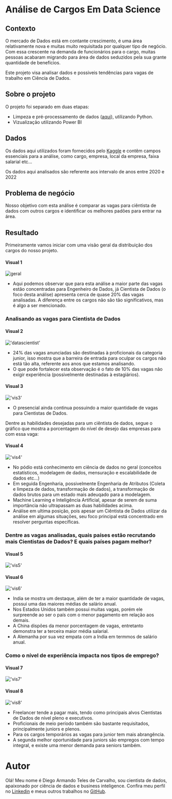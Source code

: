 # Análise de Cargos Em Data Science

## Contexto
O mercado de Dados está em contante crescimento, é uma área relativamente nova e muitas muito requisitada por qualquer tipo de negócio. Com essa crescente na demanda de funcionários para o cargo, muitas pessoas acabaram migrando para área de dados seduzidos pela sua grante quantidade de benefícios.

Este projeto visa analisar dados e possiveis tendências para vagas de trabalho em Ciência de Dados.

## Sobre o projeto
O projeto foi separado em duas etapas: 
- Limpeza e pré-processamento de dados ([aqui](code/EDA.ipynb)), utilizando Python.
- Vizualização utilizando Power BI


## Dados
 Os dados aqui utilizados foram fornecidos pelo [Kaggle](https://www.kaggle.com/datasets/brsahan/data-science-job) e contêm campos essenciais para a análise, como cargo, empresa, local da empresa, faixa salarial etc...

 Os dados aqui analisados são referente aos intervalo de anos entre 2020 e 2022

## Problema de negócio
Nosso objetivo com esta análise é comparar as vagas para ciêntista de dados com outros cargos e identificar os melhores padões para entrar na área.

## Resultado
Primeiramente vamos iniciar com uma visão geral da distribuição dos cargos do nosso projeto.
#### Visual 1
![geral](docs/demanda_cargo.png)

- Aqui podemos observar que para esta análise a maior parte das vagas estão concentradas para Engenheiro de Dados, já Cientista de Dados (o foco desta análise) apresenta cerca de quase 20% das vagas analisadas. A diferença entre os cargos não são tão significativos, mas é algo a ser mencionado.

### Analisando as vagas para Cientista de Dados
#### Visual 2
!['datascientist'](docs/demanda_exp.png)

- 24% das vagas anunciadas são destinadas à proficionais da categoria junior, isso mostra que a barreira de entrada para oculpar os cargos não está tão alta, referente aos anos que estamos analisando. 
- O que pode fortalecer esta observação é o fato de 10% das vagas não exigir experiência (possivelmente destinadas à estagiários).

#### Visual 3
!['vis3'](docs/modalidade_vaga.png)

- O presencial ainda continua possuindo a maior quantidade de vagas para Cientistas de Dados.

Dentre as habilidades desejadas para um ciêntista de dados, segue o gráfico que mostra a porcentagem do nível de desejo das empresas para com essa vaga:
#### Visual 4
!['vis4'](docs/hab_desejadas_ds.png)

- No pódio está conhecimento em ciência de dados no geral (conceitos estatísticos, modelagem de dados, mensuração e escalabilidade de dados etc...)
- Em seguida Engenharia, possivelmente Engenharia de Atributos (Coleta e limpeza de dados, transformação de dados), a transformação de dados brutos para um estado mais adeuqado para a modelagem.
- Machine Learning e Inteligência Artificial, apesar de serem de suma importância não ultrapassam as duas habilidades acima.
- Análise em ultima posição, pois apesar um Ciêntista de Dados utilizar da análise em algumas situações, seu foco principal está concentrado em resolver perguntas específicas.
  
### Dentre as vagas analisadas, quais países estão recrutando mais Cientistas de Dados? E quais países pagam melhor?

#### Visual 5

!['vis5'](docs/ranking_paises_ds.png)

#### Visual 6

!['vis6'](docs/media_salarial_pais.png)

- India se mostra um destaque, além de  ter a maior quantidade de vagas, possui uma das maiores médias de salário anual.
- Nos Estados Unidos também possui muitas vagas, porém ele surpreende ao ser o país com o menor pagamento em relação aos demais.
- A China dispões da menor porcentagem de vagas, entretanto demonstra ter a terceira maior média salarial.
- A Alemanha por sua vez empata com a India em termmos de salário anual.

### Como o nível de experiência impacta nos tipos de emprego?

#### Visual 7
!['vis7'](docs/nivel_exp_tipo_trab.png)

#### Visual 8
!['vis8'](docs/tipo_emprego_ds_salario.png)

- Freelancer tende a pagar mais, tendo como principais alvos Cientistas de Dados de nível pleno e executivos.
- Proficionais de meio período também são bastante requisitados, principalmente juniors e plenos.
- Para os cargos temporários as vagas para junior tem mais abrangência.
- A segunda melhor oportunidade para juniors são empregos com tempo integral, e existe uma menor demanda para seniors também.


# Autor
Olá! Meu nome é Diego Armando Teles de Carvalho, sou cientista de dados, apaixonado por ciência de dados e business inteligence. Confira meu perfil no [Linkedin](https://www.linkedin.com/in/diegoarmandods/) e meus outros trabalhos no [GitHub](https://github.com/DieGod-DS).
